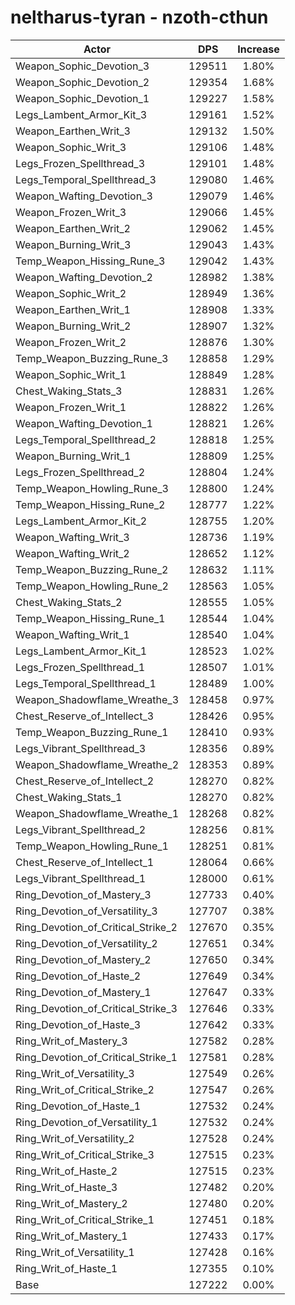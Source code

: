# neltharus-tyran - nzoth-cthun
| Actor | DPS | Increase |
|---|:---:|:---:|
|Weapon_Sophic_Devotion_3|129511|1.80%|
|Weapon_Sophic_Devotion_2|129354|1.68%|
|Weapon_Sophic_Devotion_1|129227|1.58%|
|Legs_Lambent_Armor_Kit_3|129161|1.52%|
|Weapon_Earthen_Writ_3|129132|1.50%|
|Weapon_Sophic_Writ_3|129106|1.48%|
|Legs_Frozen_Spellthread_3|129101|1.48%|
|Legs_Temporal_Spellthread_3|129080|1.46%|
|Weapon_Wafting_Devotion_3|129079|1.46%|
|Weapon_Frozen_Writ_3|129066|1.45%|
|Weapon_Earthen_Writ_2|129062|1.45%|
|Weapon_Burning_Writ_3|129043|1.43%|
|Temp_Weapon_Hissing_Rune_3|129042|1.43%|
|Weapon_Wafting_Devotion_2|128982|1.38%|
|Weapon_Sophic_Writ_2|128949|1.36%|
|Weapon_Earthen_Writ_1|128908|1.33%|
|Weapon_Burning_Writ_2|128907|1.32%|
|Weapon_Frozen_Writ_2|128876|1.30%|
|Temp_Weapon_Buzzing_Rune_3|128858|1.29%|
|Weapon_Sophic_Writ_1|128849|1.28%|
|Chest_Waking_Stats_3|128831|1.26%|
|Weapon_Frozen_Writ_1|128822|1.26%|
|Weapon_Wafting_Devotion_1|128821|1.26%|
|Legs_Temporal_Spellthread_2|128818|1.25%|
|Weapon_Burning_Writ_1|128809|1.25%|
|Legs_Frozen_Spellthread_2|128804|1.24%|
|Temp_Weapon_Howling_Rune_3|128800|1.24%|
|Temp_Weapon_Hissing_Rune_2|128777|1.22%|
|Legs_Lambent_Armor_Kit_2|128755|1.20%|
|Weapon_Wafting_Writ_3|128736|1.19%|
|Weapon_Wafting_Writ_2|128652|1.12%|
|Temp_Weapon_Buzzing_Rune_2|128632|1.11%|
|Temp_Weapon_Howling_Rune_2|128563|1.05%|
|Chest_Waking_Stats_2|128555|1.05%|
|Temp_Weapon_Hissing_Rune_1|128544|1.04%|
|Weapon_Wafting_Writ_1|128540|1.04%|
|Legs_Lambent_Armor_Kit_1|128523|1.02%|
|Legs_Frozen_Spellthread_1|128507|1.01%|
|Legs_Temporal_Spellthread_1|128489|1.00%|
|Weapon_Shadowflame_Wreathe_3|128458|0.97%|
|Chest_Reserve_of_Intellect_3|128426|0.95%|
|Temp_Weapon_Buzzing_Rune_1|128410|0.93%|
|Legs_Vibrant_Spellthread_3|128356|0.89%|
|Weapon_Shadowflame_Wreathe_2|128353|0.89%|
|Chest_Reserve_of_Intellect_2|128270|0.82%|
|Chest_Waking_Stats_1|128270|0.82%|
|Weapon_Shadowflame_Wreathe_1|128268|0.82%|
|Legs_Vibrant_Spellthread_2|128256|0.81%|
|Temp_Weapon_Howling_Rune_1|128251|0.81%|
|Chest_Reserve_of_Intellect_1|128064|0.66%|
|Legs_Vibrant_Spellthread_1|128000|0.61%|
|Ring_Devotion_of_Mastery_3|127733|0.40%|
|Ring_Devotion_of_Versatility_3|127707|0.38%|
|Ring_Devotion_of_Critical_Strike_2|127670|0.35%|
|Ring_Devotion_of_Versatility_2|127651|0.34%|
|Ring_Devotion_of_Mastery_2|127650|0.34%|
|Ring_Devotion_of_Haste_2|127649|0.34%|
|Ring_Devotion_of_Mastery_1|127647|0.33%|
|Ring_Devotion_of_Critical_Strike_3|127646|0.33%|
|Ring_Devotion_of_Haste_3|127642|0.33%|
|Ring_Writ_of_Mastery_3|127582|0.28%|
|Ring_Devotion_of_Critical_Strike_1|127581|0.28%|
|Ring_Writ_of_Versatility_3|127549|0.26%|
|Ring_Writ_of_Critical_Strike_2|127547|0.26%|
|Ring_Devotion_of_Haste_1|127532|0.24%|
|Ring_Devotion_of_Versatility_1|127532|0.24%|
|Ring_Writ_of_Versatility_2|127528|0.24%|
|Ring_Writ_of_Critical_Strike_3|127515|0.23%|
|Ring_Writ_of_Haste_2|127515|0.23%|
|Ring_Writ_of_Haste_3|127482|0.20%|
|Ring_Writ_of_Mastery_2|127480|0.20%|
|Ring_Writ_of_Critical_Strike_1|127451|0.18%|
|Ring_Writ_of_Mastery_1|127433|0.17%|
|Ring_Writ_of_Versatility_1|127428|0.16%|
|Ring_Writ_of_Haste_1|127355|0.10%|
|Base|127222|0.00%|
